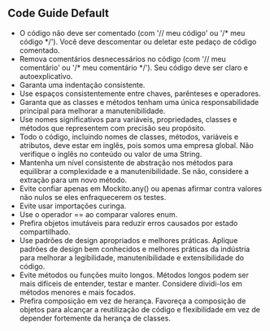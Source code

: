 ## Code Guide Default

- O código não deve ser comentado (com '// meu código' ou '/* meu código */'). Você deve descomentar ou deletar este pedaço de código comentado.
- Remova comentários desnecessários no código (com '// meu comentário' ou '/* meu comentário */'). Seu código deve ser claro e autoexplicativo.
- Garanta uma indentação consistente.
- Use espaços consistentemente entre chaves, parênteses e operadores.
- Garanta que as classes e métodos tenham uma única responsabilidade principal para melhorar a manutenibilidade.
- Use nomes significativos para variáveis, propriedades, classes e métodos que representem com precisão seu propósito.
- Todo o código, incluindo nomes de classes, métodos, variáveis e atributos, deve estar em inglês, pois somos uma empresa global. Não verifique o inglês no conteúdo ou valor de uma String.
- Mantenha um nível consistente de abstração nos métodos para equilibrar a complexidade e a manutenibilidade. Se não, considere a extração para um novo método.
- Evite confiar apenas em Mockito.any() ou apenas afirmar contra valores não nulos se eles enfraquecerem os testes.
- Evite usar importações curinga.
- Use o operador == ao comparar valores enum.
- Prefira objetos imutáveis para reduzir erros causados por estado compartilhado.
- Use padrões de design apropriados e melhores práticas. Aplique padrões de design bem conhecidos e melhores práticas da indústria para melhorar a legibilidade, manutenibilidade e extensibilidade do código.
- Evite métodos ou funções muito longos. Métodos longos podem ser mais difíceis de entender, testar e manter. Considere dividi-los em métodos menores e mais focados.
- Prefira composição em vez de herança. Favoreça a composição de objetos para alcançar a reutilização de código e flexibilidade em vez de depender fortemente da herança de classes.
